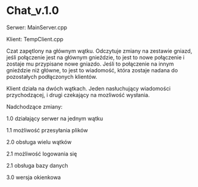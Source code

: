 # Chat_v.1.0

Serwer: MainServer.cpp

Klient: TempClient.cpp

Czat zapętlony na głównym wątku. 
Odczytuje zmiany na zestawie gniazd, jeśli połączenie jest na głównym gnieździe, to jest to nowe połączenie i zostaje mu przypisane nowe gniazdo.
Jeśli to połączenie na innym gnieździe niż główne, to jest to wiadomość, która zostaje nadana do pozostałych podłączonych klientów.

Klient działa na dwóch wątkach. Jeden nasłuchujący wiadomości przychodzącej, i drugi czekający na mozliwość wysłania.

Nadchodzące zmiany:

1.0 działający serwer na jednym wątku

1.1 możliwość przesyłania plików

2.0 obsługa wielu wątków

2.1 możliwość logowania się

2.1 obsługa bazy danych

3.0 wersja okienkowa


